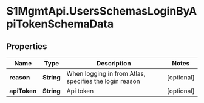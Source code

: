 # S1MgmtApi.UsersSchemasLoginByApiTokenSchemaData

## Properties
Name | Type | Description | Notes
------------ | ------------- | ------------- | -------------
**reason** | **String** | When logging in from Atlas, specifies the login reason | [optional] 
**apiToken** | **String** | Api token | [optional] 


